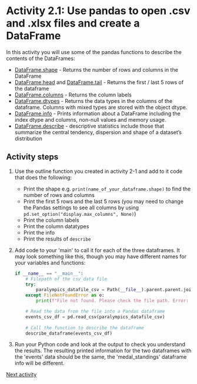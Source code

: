 # Activity 2.1: Use pandas to open .csv and .xlsx files and create a DataFrame

In this activity you will use some of the pandas functions to describe the contents of the DataFrames:

- [DataFrame.shape](https://pandas.pydata.org/docs/reference/api/pandas.DataFrame.shape.html) - Returns the number of
  rows and columns in the DataFrame
- [DataFrame.head](https://pandas.pydata.org/docs/reference/api/pandas.DataFrame.head.html)
  and [DataFrame.tail](https://pandas.pydata.org/docs/reference/api/pandas.DataFrame.tail.html) - Returns the first /
  last 5 rows of the dataframe
- [DataFrame.columns](https://pandas.pydata.org/docs/reference/api/pandas.DataFrame.columns.html) - Returns the column
  labels
- [DataFrame.dtypes](https://pandas.pydata.org/docs/reference/api/pandas.DataFrame.dtypes.html) - Returns the data types
  in the columns of the dataframe. Columns with mixed types are stored with the object dtype.
- [DataFrame.info](https://pandas.pydata.org/docs/reference/api/pandas.DataFrame.info.html) - Prints information about a
  DataFrame including the index dtype and columns, non-null values and memory usage.
- [DataFrame.describe](https://pandas.pydata.org/docs/reference/api/pandas.DataFrame.describe.html) - descriptive
  statistics include those that summarize the central tendency, dispersion and shape of a dataset’s distribution

## Activity steps

1. Use the outline function you created in activity 2-1 and add to it code that does the following:
    - Print the shape e.g. `print(name_of_your_dataframe.shape)` to find the number of rows and columns
    - Print the first 5 rows and the last 5 rows (you may need to change the Pandas settings to see all columns by using
      `pd.set_option("display.max_columns", None)`)
    - Print the column labels
    - Print the column datatypes
    - Print the info
    - Print the results of `describe`

2. Add code to your 'main' to call it for each of the three dataframes. It may look something like this, though you may
   have different names for your variables and functions:

    ```python
    if __name__ == "__main__":
        # Filepath of the csv data file
        try:
            paralympics_datafile_csv = Path(__file__).parent.parent.joinpath("data", "paralympics_events_raw.csv")
        except FileNotFoundError as e:
            print(f"File not found. Please check the file path. Error: {e}")
    
        # Read the data from the file into a Pandas dataframe
        events_csv_df = pd.read_csv(paralympics_datafile_csv)
       
        # Call the function to describe the dataframe
        describe_dataframe(events_csv_df)
    ```

3. Run your Python code and look at the output to check you understand the results. The resulting printed information
   for the two dataframes with the 'events' data should be the same, the 'medal_standings' dataframe info will be
   different.

[Next activity](2-4-pandas-datatypes.md)